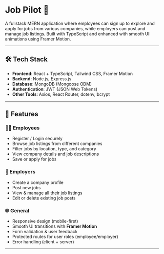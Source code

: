 # Job Pilot 🚀

A fullstack MERN application where employees can sign up to explore and apply for jobs from various companies, while employers can post and manage job listings. Built with TypeScript and enhanced with smooth UI animations using Framer Motion.

---

## 🛠️ Tech Stack

- **Frontend**: React + TypeScript, Tailwind CSS, Framer Motion
- **Backend**: Node.js, Express.js
- **Database**: MongoDB (Mongoose ODM)
- **Authentication**: JWT (JSON Web Tokens)
- **Other Tools**: Axios, React Router, dotenv, bcrypt

---

## 🌟 Features

### 👩‍💼 Employees
- Register / Login securely
- Browse job listings from different companies
- Filter jobs by location, type, and category
- View company details and job descriptions
- Save or apply for jobs

### 🏢 Employers
- Create a company profile
- Post new jobs
- View & manage all their job listings
- Edit or delete existing job posts

### 🌐 General
- Responsive design (mobile-first)
- Smooth UI transitions with **Framer Motion**
- Form validation & user feedback
- Protected routes for user roles (employee/employer)
- Error handling (client + server)

---
